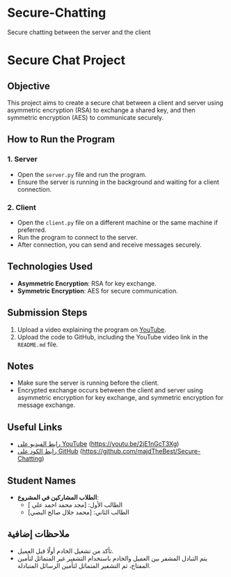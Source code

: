 # Secure-Chatting
Secure chatting between the server and the client
# Secure Chat Project

## Objective
This project aims to create a secure chat between a client and server using asymmetric encryption (RSA) to exchange a shared key, and then symmetric encryption (AES) to communicate securely.

## How to Run the Program

### 1. Server
- Open the `server.py` file and run the program.
- Ensure the server is running in the background and waiting for a client connection.

### 2. Client
- Open the `client.py` file on a different machine or the same machine if preferred.
- Run the program to connect to the server.
- After connection, you can send and receive messages securely.

## Technologies Used
- **Asymmetric Encryption**: RSA for key exchange.
- **Symmetric Encryption**: AES for secure communication.

## Submission Steps
1. Upload a video explaining the program on [YouTube](https://www.youtube.com).
2. Upload the code to GitHub, including the YouTube video link in the `README.md` file.

## Notes
- Make sure the server is running before the client.
- Encrypted exchange occurs between the client and server using asymmetric encryption for key exchange, and symmetric encryption for message exchange.

## Useful Links
- [رابط الفيديو على YouTube](https://www.youtube.com) (https://youtu.be/2jE1nGcT3Xg)
- [رابط الكود على GitHub](https://github.com/username/repository) (https://github.com/majdTheBest/Secure-Chatting)

## Student Names
- **الطلاب المشاركين في المشروع**:
  - الطالب الأول: [مجد محمد احمد علي ]
  - الطالب الثاني: [محمد جلال صالح البصي]
  
## ملاحظات إضافية
- تأكد من تشغيل الخادم أولًا قبل العميل.
- يتم التبادل المشفر بين العميل والخادم باستخدام التشفير غير المتماثل لتأمين المفتاح، ثم التشفير المتماثل لتأمين الرسائل المتبادلة.
